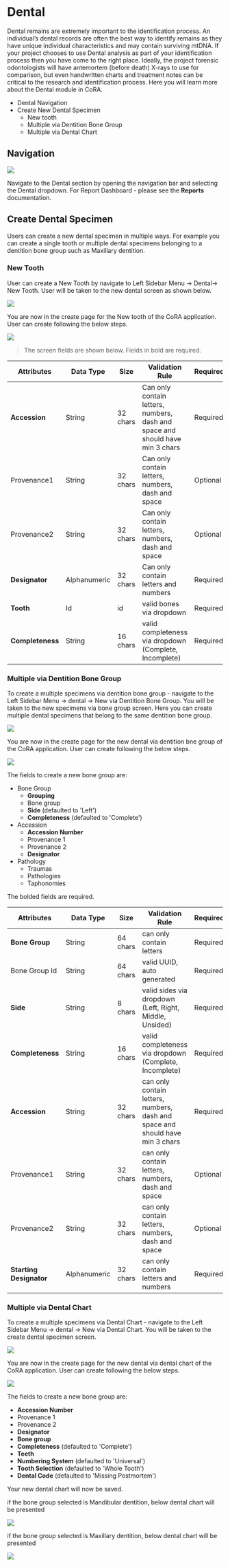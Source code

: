 # Dental

Dental remains are extremely important to the identification process. An individual’s dental records are often the best way to identify remains as they have unique individual characteristics and may contain surviving mtDNA. If your project chooses to use Dental analysis as part of your identification process then you have come to the right place. Ideally, the project forensic odontologists will have antemortem (before death) X-rays to use for comparison, but even handwritten charts and treatment notes can be critical to the research and identification process. Here you will learn more about the Dental module in CoRA.

- Dental Navigation
- Create New Dental Specimen
  - New tooth
  - Multiple via Dentition Bone Group
  - Multiple via Dental Chart


## Navigation

![](media/dental-navigation.png)

Navigate to the Dental section by opening the navigation bar and selecting the Dental dropdown. For Report Dashboard - please see the **Reports** documentation.


## Create Dental Specimen
Users can create a new dental specimen in multiple ways. For example you can create a single tooth or multiple dental specimens belonging to a dentition bone group such as Maxillary dentition.

### New Tooth
User can create a New Tooth by navigate to Left Sidebar Menu -> Dental-> New Tooth. User will be taken to the new dental screen as shown below.

![](media/dental-navigation-tooth.gif)

You are now in the create page for the New tooth of the CoRA application. User can create following the below steps.

![](media/create-dental-tooth.gif)

> The screen fields are shown below. Fields in bold are required.

| Attributes       | Data Type    | Size     | Validation Rule                                                               | Required/Optional |
|------------------|--------------|----------|-------------------------------------------------------------------------------|-------------------|
| **Accession**    | String       | 32 chars | Can only contain letters, numbers, dash and space and should have min 3 chars | Required          |
| Provenance1      | String       | 32 chars | Can only contain letters, numbers, dash and space                             | Optional          |
| Provenance2      | String       | 32 chars | Can only contain letters, numbers, dash and space                             | Optional          |
| **Designator**   | Alphanumeric | 32 chars | Can only contain letters and numbers                                          | Required          |
| **Tooth**        | Id           | id       | valid bones via dropdown                                                      | Required          |
| **Completeness** | String       | 16 chars | valid completeness via dropdown (Complete, Incomplete)                        | Required          |

### Multiple via Dentition Bone Group

To create a multiple specimens via dentition bone group - navigate to the Left Sidebar Menu -> dental -> New via Dentition Bone Group. You will be taken to the new specimens via bone group screen. Here you can create multiple dental specimens that belong to the same dentition bone group.

![](media/create-specimens-dentition-group-navigation.png)

You are now in the create page for the new dental via dentition bne group of the CoRA application. User can create following the below steps.

![](media/create-specimen-dentition-bone-group.gif)

The fields to create a new bone group are:

- Bone Group
    - **Grouping**
    - Bone group
    - **Side** (defaulted to 'Left')
    - **Completeness** (defaulted to 'Complete')
- Accession
    - **Accession Number**
    - Provenance 1
    - Provenance 2
    - **Designator**
- Pathology
    - Traumas
    - Pathologies
    - Taphonomies

The bolded fields are required.

| Attributes              | Data Type    | Size     | Validation Rule                                                               | Required/Optional |
|-------------------------|--------------|----------|-------------------------------------------------------------------------------|-------------------|
| **Bone Group**          | String       | 64 chars | can only contain letters                                                      | Required          |
| Bone Group Id           | String       | 64 chars | valid UUID, auto generated                                                    | Required          |
| **Side**                | String       | 8 chars  | valid sides via dropdown (Left, Right, Middle, Unsided)                       | Required          |
| **Completeness**        | String       | 16 chars | valid completeness via dropdown (Complete, Incomplete)                        | Required          |
| **Accession**           | String       | 32 chars | can only contain letters, numbers, dash and space and should have min 3 chars | Required          |
| Provenance1             | String       | 32 chars | can only contain letters, numbers, dash and space                             | Optional          |
| Provenance2             | String       | 32 chars | can only contain letters, numbers, dash and space                             | Optional          |
| **Starting Designator** | Alphanumeric | 32 chars | can only contain letters and numbers                                          | Required          |

### Multiple via Dental Chart

To create a multiple specimens via Dental Chart - navigate to the Left Sidebar Menu -> dental -> New via Dental Chart. You will be taken to the create dental specimen screen.

![](media/create-specimen-dentition-chart-navigation.png)

You are now in the create page for the new dental via dental chart of the CoRA application. User can create following the below steps.

![](media/create-specimen-dentition-chart.gif)

The fields to create a new bone group are:

- **Accession Number**
- Provenance 1
- Provenance 2
- **Designator**
- **Bone group**
- **Completeness** (defaulted to 'Complete')
- **Teeth**
- **Numbering System** (defaulted to 'Universal')
- **Tooth Selection** (defaulted to 'Whole Tooth')
- **Dental Code** (defaulted to 'Missing Postmortem')

Your new dental chart will now be saved.

if the bone group selected is Mandibular dentition, below dental chart will be presented

![](media/mandibullar-chart.png)

if the bone group selected is Maxillary dentition, below dental chart will be presented

![](media/maxillary-chart.png)















